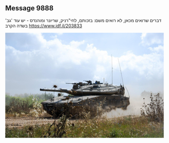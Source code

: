## Message 9888

דברים שרואים מכאן, לא רואים משם:
בזכותם, לחי"רניק, שריונר ומוהנדס - יש עוד 'גב' בשדה הקרב
https://www.idf.il/203833

![Photo](./9888/9888_photo.jpg)
